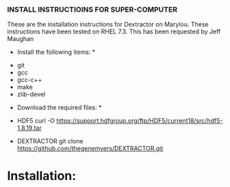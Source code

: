 ### INSTALL INSTRUCTIOINS FOR SUPER-COMPUTER 

These are the installation instructions for Dextractor on Marylou. These instructions have been tested on RHEL 7.3.
This has been requested by Jeff Maughan 

* Install the following items: *

- git
- gcc
- gcc-c++
- make
- zlib-devel

* Download the required files: *

- HDF5
    curl -O https://support.hdfgroup.org/ftp/HDF5/current18/src/hdf5-1.8.19.tar

- DEXTRACTOR
    git clone https://github.com/thegenemyers/DEXTRACTOR.git

Installation: 
=============


 
